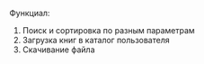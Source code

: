 ﻿Функциал:

1) Поиск  и сортировка по разным параметрам
1) Загрузка книг в каталог пользователя
1) Скачивание файла
